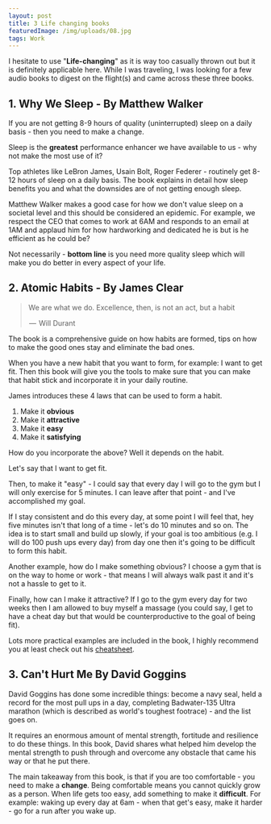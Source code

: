 ```yaml
---
layout: post
title: 3 Life changing books
featuredImage: /img/uploads/08.jpg
tags: Work
---
```

I hesitate to use "**Life-changing**" as it is way too casually thrown out but it is definitely applicable here. While I was traveling, I was looking for a few audio books to digest on the flight(s) and came across these three books.

## 1. Why We Sleep - By Matthew Walker

If you are not getting 8-9 hours of quality (uninterrupted) sleep on a daily basis - then you need to make a change. 

Sleep is the **greatest** performance enhancer we have available to us - why not make the most use of it? 

Top athletes like LeBron James, Usain Bolt, Roger Federer - routinely get 8-12 hours of sleep on a daily basis. The book explains in detail how sleep benefits you and what the downsides are of not getting enough sleep.

Matthew Walker makes a good case for how we don't value sleep on a societal level and this should be considered an epidemic. For example, we respect the CEO that comes to work at 6AM and responds to an email at 1AM and applaud him for how hardworking and dedicated he is but is he efficient as he could be? 

Not necessarily - **bottom line** is you need more quality sleep which will make you do better in every aspect of your life.

## 2. Atomic Habits - By James Clear

> We are what we do.  Excellence, then, is not an act, but a habit
>
>  —  Will Durant

The book is a comprehensive guide on how habits are formed, tips on how to make the good ones stay  and eliminate the bad ones.

When you have a new habit that you want to form, for example: I want to get fit. Then this book will give you the tools to make sure that you can make that habit stick and incorporate it in your daily routine.

James introduces these 4 laws that can be used to form a habit.

1. Make it **obvious**
2. Make it **attractive**
3. Make it **easy**
4. Make it **satisfying**

How do you incorporate the above? Well it depends on the habit. 

Let's say that I want to get fit. 

Then, to make it "easy" - I could say that every day I will go to the gym but I will only exercise for 5 minutes. I can leave after that point - and I've accomplished my goal. 

If I stay consistent and do this every day, at some point I will feel that, hey five minutes isn't that long of a time - let's do 10 minutes and so on. The idea is to start small and build up slowly, if your goal is too ambitious (e.g. I will do 100 push ups every day) from day one then it's going to be difficult to form this habit.

Another example, how do I make something obvious? I choose a gym that is on the way to home or work - that means I will always walk past it and it's not a hassle to get to it.

Finally, how can I make it attractive? If I go to the gym every day for two weeks then I am allowed to buy myself a massage (you could say, I get to have a cheat day but that would be counterproductive to the goal of being fit).

Lots more practical examples are included in the book, I highly recommend you at least check out his [cheatsheet](https://s3.amazonaws.com/jamesclear/Atomic+Habits/Habits+Cheat+Sheet.pdf).

## 3. Can't Hurt Me By David Goggins

David Goggins has done some incredible things: become a navy seal, held a record for the most pull ups in a day, completing Badwater-135 Ultra marathon (which is described as world's toughest footrace) - and the list goes on.

It requires an enormous amount of mental strength, fortitude and resilience  to do these things. In this book, David shares what helped him develop the mental strength to push through and overcome any obstacle that came his way or that he put there. 

The main takeaway from this book, is that if you are too comfortable - you need to make a **change**. Being comfortable means you cannot quickly grow as a person. When life gets too easy, add something to make it **difficult**. For example: waking up every day at 6am - when that get's easy, make it harder - go for a run after you wake up.
